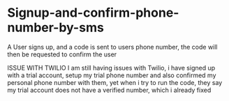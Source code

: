 # Signup-and-confirm-phone-number-by-sms
A User signs up, and a code is sent to users phone number, the code will then be requested to confirm the user

 ISSUE WITH TWILIO
I am still having issues with Twilio, i have signed up with a trial account, setup my trial phone number and also confirmed my personal
phone number with them, yet when i try to run the code, they say my trial account does not have a verified number, which i already fixed
